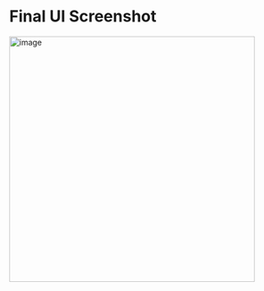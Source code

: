 # Final UI Screenshot

<img width="440" alt="image" src="https://user-images.githubusercontent.com/42216978/192351588-45621928-dec9-44b1-a709-8eb6cc92c38b.png">
